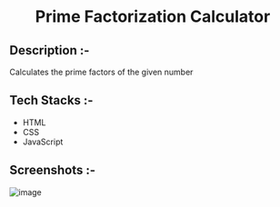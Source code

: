 # <p align="center">Prime Factorization Calculator</p>

## Description :-

Calculates the prime factors of the given number

## Tech Stacks :-

- HTML
- CSS
- JavaScript

## Screenshots :-
![image](https://github.com/Rakesh9100/CalcDiverse/assets/73993775/aac62bf5-345c-44a0-b56d-4a6f8e06eda0)
